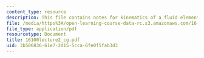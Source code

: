 ```yaml
---
content_type: resource
description: This file contains notes for kinematics of a fluid element.
file: /media/https%3A/open-learning-course-data-rc.s3.amazonaws.com/16-100-aerodynamics-fall-2005/3b50683661e72d155cca6fe0f5fab3d3_16100lecture2_cg.pdf
file_type: application/pdf
resourcetype: Document
title: 16100lecture2_cg.pdf
uid: 3b506836-61e7-2d15-5cca-6fe0f5fab3d3
---
```

